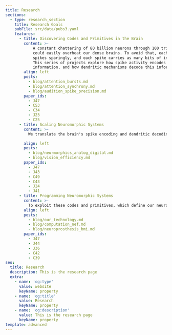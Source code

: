 ```yaml
---
title: Research
sections:
  - type: research_section
    title: Research Goals
    pubFile: src/data/pubs3.yaml
    features:
      - title: Discovering Codes and Primitives in the Brain
        content: >-
            A constant chattering of 80 billion neurons through 100 trillion synapses
            could easily overheat our dense brains. To avoid that, each neuron
            spikes sparingly, and each spike carries as many bits of information as possible.
            This series of projects explore how spike activity encodes
            information, and how dendritic mechanisms decode this information.
        align: left
        posts:
          - blog/attention_bursts.md
          - blog/attention_synchrony.md
          - blog/audition_spike_precision.md
        paper_ids:
          - J47
          - C53
          - C34
          - J23
          - C25
      - title: Scaling Neuromorphic Systems
        content: >-
          We translate the brain's spike encoding and dendritic decoding mechanisms into hardware designs that realize the same signaling codes and computational primitives to scale neuromorphic systems. As the problem size grows, the energy demands grow more favorably. For example, when there are only a few neurons chattering, a neuron can get its message across by increasing its volume (i.e, spiking at a higher rate), but when there are many neurons, it's much better for them to take turns (i.e, coordinate their spiking). Thus, the latter code scales more favorably.

        align: left
        posts:
          - blog/neurmorphics_analog_digital.md
          - blog/vision_efficiency.md
        paper_ids:
          - J47
          - J43
          - C49
          - C43
          - J24
          - J41
      - title: Programming Neuromorphic Systems
        content: >-
          To exploit these codes and primitives, which define our neuromorphic hardware's instruction set and data operations, we must devise new algorithms. To this end, we develop a full software stack, with clean abstractions and a high-level user interface. We aim to solve broad engineering challenges such as migrating tasks from the datacenter to the smartphone. This would improve privacy, enhance user experience, and reduce carbon emissions.
        align: left
        posts:
          - blog/our_technology.md
          - blog/computation_nef.md
          - blog/neuroprosthesis_bmi.md
        paper_ids:
          - J47
          - J44
          - J36
          - C42
          - C39
seo:
  title: Research
  description: This is the research page
  extra:
    - name: 'og:type'
      value: website
      keyName: property
    - name: 'og:title'
      value: Research
      keyName: property
    - name: 'og:description'
      value: This is the research page
      keyName: property
template: advanced
---
```

